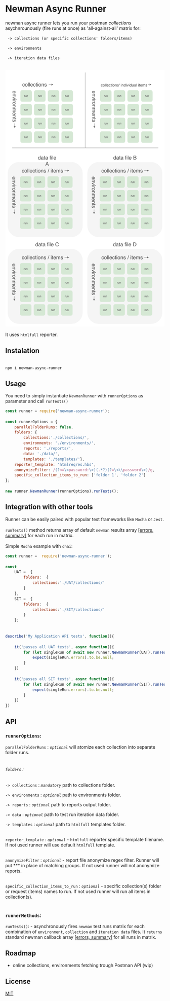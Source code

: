 

# Newman Async Runner

newman async runner lets you run your postman *collections* asychnrounously (fire runs at once) as 'all-against-all' matrix for:<br/>

` -> collections (or specific collections' folders/items)`<br/>

` -> environments`<br/>

` -> iteration data files`<br/><br/>

![diagram](https://github.com/dawiddiwad/newman-async-runner/raw/master/resources/doc/Diagram.png)

  

It uses `htmlfull` reporter.<br/>

  

## Instalation

```

npm i newman-async-runner

```

  

## Usage

You need to simply instantiate ```NewmanRunner``` with ```runnerOptions``` as parameter and call ```runTests()```  <br/>

```javascript
const runner = require('newman-async-runner');

const runnerOptions = {
	parallelFolderRuns: false,                                  
	folders: {
		collections:'./collections/',                  
		environments: './environments/',            
		reports: './reports/', 
		data: './data/',                                  
		templates: './templates/'},                          
	reporter_template: 'htmlreqres.hbs',
	anonymizeFilter: /(?<=\<password:\>)(.*?)(?=\<\\password\>)/g,                     
	specific_collection_items_to_run: ['folder 1', 'folder 2']
};

new runner.NewmanRunner(runnerOptions).runTests();
```

## Integration with other tools
Runner can be easily paired with popular test frameworks like ```Mocha``` or ```Jest```.<br><br>
```runTests()``` method returns array of default ```newman``` results array [[errors, summary]](https://www.npmjs.com/package/newman#newmanruncallbackerror-object--summary-object-) for each run in matrix.<br><br>
Simple ```Mocha``` example with ```chai```:<br>

```javascript
const runner =  require('newman-async-runner');

const 
	UAT =  {
		folders:  {
            collections:'./UAT/collections/'
        }
	}, 
	SIT =  {
		folders:  {
            collections:'./SIT/collections/'
        }
	};		


describe('My Application API tests', function(){

	it('passes all UAT tests', async function(){
		for (let singleRun of await new runner.NewmanRunner(UAT).runTests()){
			expect(singleRun.errors).to.be.null;
		}
    })
    
	it('passes all SIT tests', async function(){
		for (let singleRun of await new runner.NewmanRunner(SIT).runTests()){
			expect(singleRun.errors).to.be.null;
		}
    })   		
})
```

  
## API
### ```runnerOptions```:

```parallelFolderRuns``` : *`optional`* will atomize each collection into separate folder runs.<br/><br/>

  

###### ```folders``` :<br/>

```-> collections``` : *`mandatory`* path to collections folder.<br/>

```-> environments``` : *`optional`* path to environments folder.<br/>

```-> reports``` : *`optional`* path to reports output folder.<br/>

```-> data``` : *`optional`* path to test run iteration data folder.<br/>

```-> templates``` : *`optional`* path to `htmlfull` templates folder.<br/><br/>

  

```reporter_template``` : *`optional`* - `htmlfull` reporter specific template filename. If not used runner will use default ```htmlfull``` template.<br/><br/>

  

```anonymizeFilter``` : *`optional`* - report file anonymize regex filter. Runner will put *** in place of matching groups. If not used runner will not anonymize reports.<br/><br/>

  

```specific_collection_items_to_run``` : *`optional`* - specific collection(s) folder or request (items) names to run. If not used runner will run all items in collection(s).<br/><br/>

### ```runnerMethods```:

```runTests()```: - asynchronously fires ```newman``` test runs matrix for each combination of ```environment```, ```collection``` and ```iteration data``` files. It ```returns``` standard newman callback array [[errors, summary]](https://www.npmjs.com/package/newman#newmanruncallbackerror-object--summary-object-) for all runs in matrix.

## Roadmap

 - online collections, environments fetching trough Postman API (wip)

  

## License

[MIT](https://raw.githubusercontent.com/dawiddiwad/newman-async-runner/master/LICENSE)
